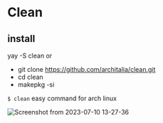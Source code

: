 # Clean

## install
 yay -S clean or

* git clone https://github.com/architalia/clean.git
* cd clean
* makepkg -si

`$ clean` easy command for arch linux


![Screenshot from 2023-07-10 13-27-36](https://github.com/ArchItalia/Clean/assets/117321045/2dc3824b-dd8f-4c29-afc4-c7ef3590fe37)
